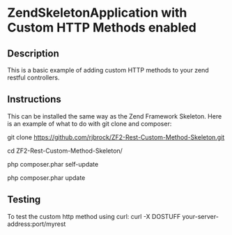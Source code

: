 ZendSkeletonApplication with Custom HTTP Methods enabled
=======================

Description
------------
This is a basic example of adding custom HTTP methods to your zend restful controllers.

Instructions
-------------
This can be installed the same way as the Zend Framework Skeleton.  Here is an example of what to do with git clone and composer:

git clone https://github.com/rjbrock/ZF2-Rest-Custom-Method-Skeleton.git

cd ZF2-Rest-Custom-Method-Skeleton/

php composer.phar self-update

php composer.phar update

Testing
--------
To test the custom http method using curl:
curl -X DOSTUFF your-server-address:port/myrest



